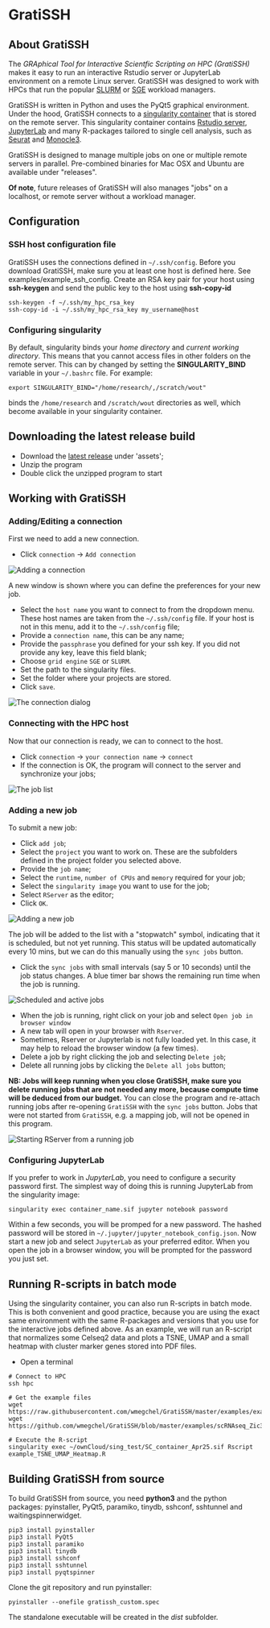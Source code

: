 # GratiSSH
## About GratiSSH
The _GRAphical Tool for Interactive Scientfic Scripting on HPC (GratiSSH)_ makes it easy to run an interactive Rstudio server or JupyterLab environment on a remote Linux server. GratiSSH was designed to work with HPCs that run the popular [SLURM](https://slurm.schedmd.com/documentation.html) or [SGE](https://en.wikipedia.org/wiki/Oracle_Grid_Engine) workload managers.

GratiSSH is written in Python and uses the PyQt5 graphical environment. Under the hood, GratiSSH connects to a [singularity container](https://sylabs.io/docs/) that is stored on the remote server. This singularity container contains [Rstudio server](https://rstudio.com/products/rstudio/#rstudio-server), [JupyterLab](https://jupyterlab.readthedocs.io/en/stable/) and many R-packages tailored to single cell analysis, such as [Seurat](https://satijalab.org/seurat/) and [Monocle3](https://cole-trapnell-lab.github.io/monocle3). 

GratiSSH is designed to manage multiple jobs on one or multiple remote servers in parallel. Pre-combined binaries for Mac OSX and Ubuntu are available under "releases". 

__Of note__, future releases of GratiSSH will also manages "jobs" on a localhost, or remote server without a workload manager. 

## Configuration
### SSH host configuration file
GratiSSH uses the connections defined in `~/.ssh/config`. Before you download GratiSSH, make sure you at least one host is defined here. See examples/example_ssh_config. Create an RSA key pair for your host using **ssh-keygen** and send the public key to the host using **ssh-copy-id**

```{bash, eval=F}
ssh-keygen -f ~/.ssh/my_hpc_rsa_key
ssh-copy-id -i ~/.ssh/my_hpc_rsa_key my_username@host
```
### Configuring singularity
By default, singularity binds your _home directory_ and _current working directory_. This means that you cannot access files in other folders on the remote server. This can by changed by setting the __SINGULARITY_BIND__ variable in your `~/.bashrc` file. For example:

```{bash, eval=F}
export SINGULARITY_BIND="/home/research/,/scratch/wout"
```
binds the `/home/research` and `/scratch/wout` directories as well, which become available in your singularity container.

## Downloading the latest release build
- Download the [latest release](https://github.com/wmegchel/GratiSSH/releases) under 'assets';
- Unzip the program
- Double click the unzipped program to start

## Working with GratiSSH
### Adding/Editing a connection
First we need to add a new connection. 

* Click `connection` -> `Add connection`

![Adding a connection](img/01_edit_connection.png)

A new window is shown where you can define the preferences for your new job.

* Select the `host name` you want to connect to from the dropdown menu. These host names are taken from the `~/.ssh/config` file. If your host is not in this menu, add it to the  `~/.ssh/config` file;
* Provide a `connection name`, this can be any name;
* Provide the `passphrase` you defined for your ssh key. If you did not provide any key, leave this field blank;
* Choose `grid engine` `SGE` or `SLURM`.
* Set the path to the singularity files. 
* Set the folder where your projects are stored.
* Click `save`.

![The connection dialog](img/02_edit_connection_dialog.png)

### Connecting with the HPC host
Now that our connection is ready, we can to connect to the host. 

* Click `connection` -> `your connection name` -> `connect`
* If the connection is OK, the program will connect to the server and synchronize your jobs;

![The job list](img/03_job_list.png)

### Adding a new job
To submit a new job: 

* Click `add job`;
* Select the `project` you want to work on. These are the subfolders defined in the project folder you selected above.
* Provide the `job name`;
* Select the `runtime`, `number of CPUs` and `memory` required for your job;
* Select the `singularity image` you want to use for the job;
* Select `RServer` as the editor; 
* Click `OK`.

![Adding a new job](img/04_add_job.png)

The job will be added to the list with a "stopwatch" symbol, indicating that it is scheduled, but not yet running. This status will be updated automatically every 10 mins, but we can do this manually using the `sync jobs` button. 

* Click the `sync jobs` with small intervals (say 5 or 10 seconds) until the job status changes. A blue timer bar shows the remaining run time when the job is running.

![Scheduled and active jobs](img/05_job_scheduled.png)

* When the job is running, right click on your job and select `Open job in browser window`
* A new tab will open in your browser with `Rserver`.
* Sometimes, Rserver or Jupyterlab is not fully loaded yet. In this case, it may help to reload the browser window (a few times).
* Delete a job by right clicking the job and selecting `Delete job`;
* Delete all running jobs by clicking the `Delete all jobs` button;

__NB: Jobs will keep running when you close GratiSSH, make sure you delete running jobs that are not needed any more, because compute time will be deduced from our budget.__ You can close the program and re-attach running jobs after re-opening `GratiSSH` with the `sync jobs` button. Jobs that were not started from `GratiSSH`, e.g. a mapping job, will not be opened in this program.

![Starting RServer from a running job](img/06_open_running_job.png)

### Configuring JupyterLab
If you prefer to work in *JupyterLab*, you need to configure a security password first. The simplest way of doing this is running JupyterLab from the singularity image:

```{bash}
singularity exec container_name.sif jupyter notebook password
```
Within a few seconds, you will be promped for a new password. The hashed password will be stored in `~/.jupyter/jupyter_notebook_config.json`.  Now start a new job and select `JupyterLab` as your preferred editor. When you open the job in a browser window, you will be prompted for the password you just set.

## Running R-scripts in batch mode
Using the singularity container, you can also run R-scripts in batch mode. This is both convenient and good practice, because you are using the exact same environment with the same R-packages and versions that you use for the interactive jobs defined above. As an example, we will run an R-script that normalizes some Celseq2 data and plots a TSNE, UMAP and a small heatmap with cluster marker genes stored into PDF files.

* Open a terminal
```{r, eval = F, echo = T}
# Connect to HPC
ssh hpc

# Get the example files
wget https://raw.githubusercontent.com/wmegchel/GratiSSH/master/examples/example_TSNE_UMAP_Heatmap.R
wget https://github.com/wmegchel/GratiSSH/blob/master/examples/scRNAseq_Zic3_WT_and_KO.Rds

# Execute the R-script
singularity exec ~/ownCloud/sing_test/SC_container_Apr25.sif Rscript example_TSNE_UMAP_Heatmap.R
```

## Building GratiSSH from source
To build GratiSSH from source, you need **python3** and the python packages: pyinstaller, PyQt5, paramiko, tinydb, sshconf, sshtunnel and waitingspinnerwidget. 


```{bash}
pip3 install pyinstaller
pip3 install PyQt5
pip3 install paramiko
pip3 install tinydb
pip3 install sshconf
pip3 install sshtunnel
pip3 install pyqtspinner
```

Clone the git repository and run pyinstaller:
```{bash}
pyinstaller --onefile gratissh_custom.spec
```
The standalone executable will be created in the *dist* subfolder.

